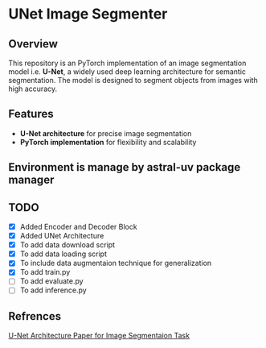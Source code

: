 # UNet Image Segmenter  

## Overview  
This repository is an PyTorch implementation of an image segmentation model i.e. **U-Net**, a widely used deep learning architecture for semantic segmentation. The model is designed to segment objects from images with high accuracy.  

## Features  
- **U-Net architecture** for precise image segmentation  
- **PyTorch implementation** for flexibility and scalability   

## Environment is manage by astral-uv package manager

## TODO
- [X] Added Encoder and Decoder Block
- [X] Added UNet Architecture
- [X] To add data download script
- [X] To add data loading script
- [X] To include data augmentaion technique for generalization
- [X] To add train.py
- [ ] To add evaluate.py
- [ ] To add inference.py

## Refrences

[U-Net Architecture Paper for Image Segmentaion Task](https://arxiv.org/abs/1505.04597)


